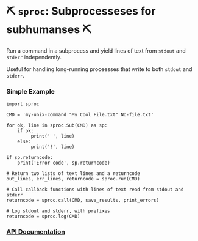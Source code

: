 # ⛏ `sproc`: Subprocesseses for subhumanses ⛏

Run a command in a subprocess and yield lines of text from `stdout` and
`stderr` independently.

Useful for handling long-running proceesses that write to both `stdout` and
`stderr`.

### Simple Example

    import sproc

    CMD = 'my-unix-command "My Cool File.txt" No-file.txt'

    for ok, line in sproc.Sub(CMD) as sp:
        if ok:
             print(' ', line)
        else:
             print('!', line)

    if sp.returncode:
        print('Error code', sp.returncode)

    # Return two lists of text lines and a returncode
    out_lines, err_lines, returncode = sproc.run(CMD)

    # Call callback functions with lines of text read from stdout and stderr
    returncode = sproc.call(CMD, save_results, print_errors)

    # Log stdout and stderr, with prefixes
    returncode = sproc.log(CMD)


### [API Documentation](https://rec.github.io/sproc#sproc--api-documentation)
